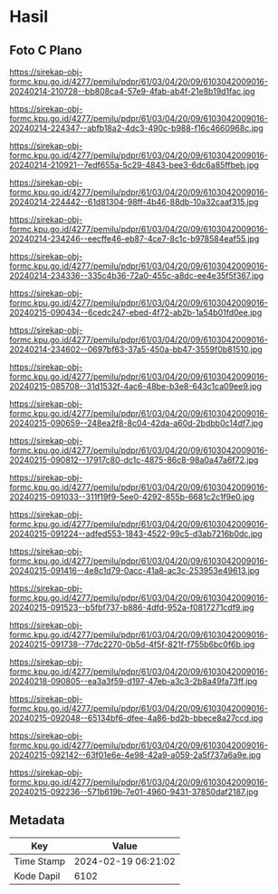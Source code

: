 # Hasil

## Foto C Plano

https://sirekap-obj-formc.kpu.go.id/4277/pemilu/pdpr/61/03/04/20/09/6103042009016-20240214-210728--bb808ca4-57e9-4fab-ab4f-21e8b19d1fac.jpg

https://sirekap-obj-formc.kpu.go.id/4277/pemilu/pdpr/61/03/04/20/09/6103042009016-20240214-224347--abfb18a2-4dc3-490c-b988-f16c4660968c.jpg

https://sirekap-obj-formc.kpu.go.id/4277/pemilu/pdpr/61/03/04/20/09/6103042009016-20240214-210921--7edf655a-5c29-4843-bee3-6dc6a85ffbeb.jpg

https://sirekap-obj-formc.kpu.go.id/4277/pemilu/pdpr/61/03/04/20/09/6103042009016-20240214-224442--61d81304-98ff-4b46-88db-10a32caaf315.jpg

https://sirekap-obj-formc.kpu.go.id/4277/pemilu/pdpr/61/03/04/20/09/6103042009016-20240214-234246--eecffe46-eb87-4ce7-8c1c-b978584eaf55.jpg

https://sirekap-obj-formc.kpu.go.id/4277/pemilu/pdpr/61/03/04/20/09/6103042009016-20240214-234336--335c4b36-72a0-455c-a8dc-ee4e35f5f367.jpg

https://sirekap-obj-formc.kpu.go.id/4277/pemilu/pdpr/61/03/04/20/09/6103042009016-20240215-090434--6cedc247-ebed-4f72-ab2b-1a54b01fd0ee.jpg

https://sirekap-obj-formc.kpu.go.id/4277/pemilu/pdpr/61/03/04/20/09/6103042009016-20240214-234602--0697bf63-37a5-450a-bb47-3559f0b81510.jpg

https://sirekap-obj-formc.kpu.go.id/4277/pemilu/pdpr/61/03/04/20/09/6103042009016-20240215-085708--31d1532f-4ac6-48be-b3e8-643c1ca09ee9.jpg

https://sirekap-obj-formc.kpu.go.id/4277/pemilu/pdpr/61/03/04/20/09/6103042009016-20240215-090659--248ea2f8-8c04-42da-a60d-2bdbb0c14df7.jpg

https://sirekap-obj-formc.kpu.go.id/4277/pemilu/pdpr/61/03/04/20/09/6103042009016-20240215-090812--17917c80-dc1c-4875-86c8-98a0a47a6f72.jpg

https://sirekap-obj-formc.kpu.go.id/4277/pemilu/pdpr/61/03/04/20/09/6103042009016-20240215-091033--311f19f9-5ee0-4292-855b-6681c2c1f9e0.jpg

https://sirekap-obj-formc.kpu.go.id/4277/pemilu/pdpr/61/03/04/20/09/6103042009016-20240215-091224--adfed553-1843-4522-99c5-d3ab7216b0dc.jpg

https://sirekap-obj-formc.kpu.go.id/4277/pemilu/pdpr/61/03/04/20/09/6103042009016-20240215-091416--4e8c1d79-0acc-41a8-ac3c-253953e49613.jpg

https://sirekap-obj-formc.kpu.go.id/4277/pemilu/pdpr/61/03/04/20/09/6103042009016-20240215-091523--b5fbf737-b886-4dfd-952a-f0817271cdf9.jpg

https://sirekap-obj-formc.kpu.go.id/4277/pemilu/pdpr/61/03/04/20/09/6103042009016-20240215-091738--77dc2270-0b5d-4f5f-821f-f755b6bc0f6b.jpg

https://sirekap-obj-formc.kpu.go.id/4277/pemilu/pdpr/61/03/04/20/09/6103042009016-20240218-090805--ea3a3f59-d197-47eb-a3c3-2b8a49fa73ff.jpg

https://sirekap-obj-formc.kpu.go.id/4277/pemilu/pdpr/61/03/04/20/09/6103042009016-20240215-092048--65134bf6-dfee-4a86-bd2b-bbece8a27ccd.jpg

https://sirekap-obj-formc.kpu.go.id/4277/pemilu/pdpr/61/03/04/20/09/6103042009016-20240215-092142--63f01e6e-4e98-42a9-a059-2a5f737a6a9e.jpg

https://sirekap-obj-formc.kpu.go.id/4277/pemilu/pdpr/61/03/04/20/09/6103042009016-20240215-092236--571b619b-7e01-4960-9431-37850daf2187.jpg


## Metadata

| Key        | Value               |
| ---------- | ------------------- |
| Time Stamp | 2024-02-19 06:21:02 |
| Kode Dapil | 6102                |



